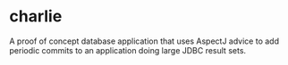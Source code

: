 charlie
=======

A proof of concept database application that uses AspectJ advice to add periodic commits to an application doing large JDBC result sets.
